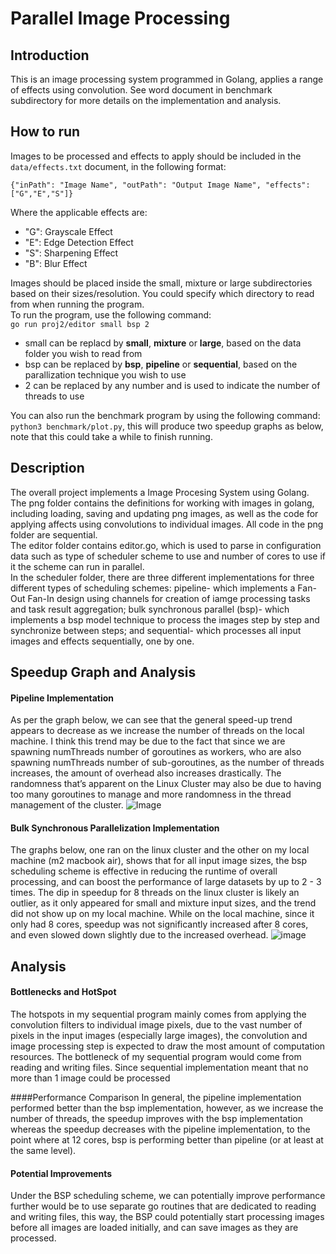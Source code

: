 # Parallel Image Processing

## Introduction
This is an image processing system programmed in Golang, applies a range of effects using convolution.
See word document in benchmark subdirectory for more details on the implementation and analysis.

## How to run
Images to be processed and effects to apply should be included in the `data/effects.txt` document, in the following format:
```
{"inPath": "Image Name", "outPath": "Output Image Name", "effects": ["G","E","S"]}
```
Where the applicable effects are:
- "G": Grayscale Effect
- "E": Edge Detection Effect
- "S": Sharpening Effect
- "B": Blur Effect

Images should be placed inside the small, mixture or large subdirectories based on their sizes/resolution. You could specify which directory to read from when running the program. <br>
To run the program, use the following command:<br>
`go run proj2/editor small bsp 2`<br>
- small can be replacd by **small**, **mixture** or **large**, based on the data folder you wish to read from
- bsp can be replaced by **bsp**, **pipeline** or **sequential**, based on the parallization technique you wish to use
- 2 can be replaced by any number and is used to indicate the number of threads to use

You can also run the benchmark program by using the following command: <br>
`python3 benchmark/plot.py`, this will produce two speedup graphs as below, note that this could take a while to finish running. 

## Description
The overall project implements a Image Procesing System using Golang. <br>
The png folder contains the definitions for working with images in golang, including loading, saving and updating png images, as well as the code for applying affects using convolutions to individual images. All code in the png folder are sequential.<br>
The editor folder contains editor.go, which is used to parse in configuration data such as type of scheduler scheme to use and number of cores to use if it the scheme can run in parallel.<br>
In the scheduler folder, there are three different implementations for three different types of scheduling schemes: pipeline- which implements a Fan-Out Fan-In design using channels for creation of iamge processing tasks and task result aggregation; bulk synchronous parallel (bsp)- which implements a bsp model technique to process the images step by step and synchronize between steps; and sequential- which processes all input images and effects sequentially, one by one.<br>

## Speedup Graph and Analysis
#### Pipeline Implementation
As per the graph below, we can see that the general speed-up trend appears to decrease as we increase the number of threads on the local machine. I think this trend may be due to the fact that since we are spawning numThreads number of goroutines as workers, who are also spawning numThreads number of sub-goroutines, as the number of threads increases, the amount of overhead also increases drastically. The randomness that’s apparent on the Linux Cluster may also be due to having too many goroutines to manage and more randomness in the thread management of the cluster.
![Image](https://github.com/mpcs52060-aut22/project-2-HanzeHu98/blob/main/proj2/benchmark/speedup-bsp.png)

#### Bulk Synchronous Parallelization Implementation
The graphs below, one ran on the linux cluster and the other on my local machine (m2 macbook air), shows that for all input image sizes, the bsp scheduling scheme is effective in reducing the runtime of overall processing, and can boost the performance of large datasets by up to 2 - 3 times. The dip in speedup for 8 threads on the linux cluster is likely an outlier, as it only appeared for small and mixture input sizes, and the trend did not show up on my local machine. While on the local machine, since it only had 8 cores, speedup was not significantly increased after 8 cores, and even slowed down slightly due to the increased overhead.
![image](https://github.com/mpcs52060-aut22/project-2-HanzeHu98/blob/main/proj2/benchmark/speedup-pipeline.png)

## Analysis
#### Bottlenecks and HotSpot
The hotspots in my sequential program mainly comes from applying the convolution filters to individual image pixels, due to the vast number of pixels in the input images (especially large images), the convolution and image processing step is expected to draw the most amount of computation resources. The bottleneck of my sequential program would come from reading and writing files. Since sequential implementation meant that no more than 1 image could be processed

####Performance Comparison
In general, the pipeline implementation performed better than the bsp implementation, however, as we increase the number of threads, the speedup improves with the bsp implementation whereas the speedup decreases with the pipeline implementation, to the point where at 12 cores, bsp is performing better than pipeline (or at least at the same level).

#### Potential Improvements
Under the BSP scheduling scheme, we can potentially improve performance further would be to use separate go routines that are dedicated to reading and writing files, this way, the BSP could potentially start processing images before all images are loaded initially, and can save images as they are processed. 
